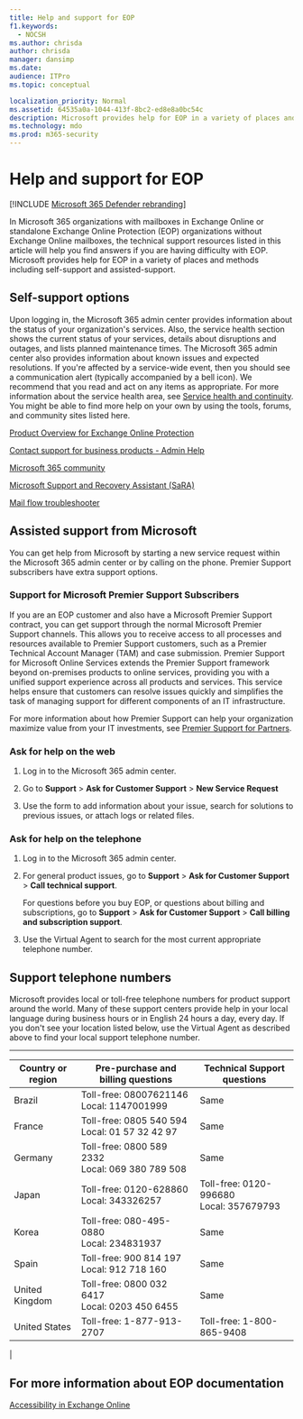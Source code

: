 ```yaml
---
title: Help and support for EOP
f1.keywords: 
  - NOCSH
ms.author: chrisda
author: chrisda
manager: dansimp
ms.date: 
audience: ITPro
ms.topic: conceptual

localization_priority: Normal
ms.assetid: 64535a0a-1044-413f-8bc2-ed8e8a0bc54c
description: Microsoft provides help for EOP in a variety of places and methods including self-support and assisted-support.
ms.technology: mdo
ms.prod: m365-security
---
```


# Help and support for EOP

[!INCLUDE [Microsoft 365 Defender rebranding](../includes/microsoft-defender-for-office.md)]


In Microsoft 365 organizations with mailboxes in Exchange Online or standalone Exchange Online Protection (EOP) organizations without Exchange Online mailboxes, the technical support resources listed in this article will help you find answers if you are having difficulty with EOP. Microsoft provides help for EOP in a variety of places and methods including self-support and assisted-support.

## Self-support options

Upon logging in, the Microsoft 365 admin center provides information about the status of your organization's services. Also, the service health section shows the current status of your services, details about disruptions and outages, and lists planned maintenance times. The Microsoft 365 admin center also provides information about known issues and expected resolutions. If you're affected by a service-wide event, then you should see a communication alert (typically accompanied by a bell icon). We recommend that you read and act on any items as appropriate. For more information about the service health area, see [Service health and continuity](https://docs.microsoft.com/office365/servicedescriptions/office-365-platform-service-description/service-health-and-continuity). You might be able to find more help on your own by using the tools, forums, and community sites listed here.

[Product Overview for Exchange Online Protection](https://products.office.com/exchange/exchange-email-security-spam-protection)

[Contact support for business products - Admin Help](https://docs.microsoft.com/microsoft-365/admin/contact-support-for-business-products)

[Microsoft 365 community](https://techcommunity.microsoft.com/t5/Office-365/ct-p/Office365)

[Microsoft Support and Recovery Assistant (SaRA)](https://support.microsoft.com/office/e90bb691-c2a7-4697-a94f-88836856c72f)

[Mail flow troubleshooter](https://aka.ms/FixEmail)

## Assisted support from Microsoft

You can get help from Microsoft by starting a new service request within the Microsoft 365 admin center or by calling on the phone. Premier Support subscribers have extra support options.

### Support for Microsoft Premier Support Subscribers

If you are an EOP customer and also have a Microsoft Premier Support contract, you can get support through the normal Microsoft Premier Support channels. This allows you to receive access to all processes and resources available to Premier Support customers, such as a Premier Technical Account Manager (TAM) and case submission. Premier Support for Microsoft Online Services extends the Premier Support framework beyond on-premises products to online services, providing you with a unified support experience across all products and services. This service helps ensure that customers can resolve issues quickly and simplifies the task of managing support for different components of an IT infrastructure.

For more information about how Premier Support can help your organization maximize value from your IT investments, see [Premier Support for Partners](https://partner.microsoft.com/support/microsoft-services-premier-support).

### Ask for help on the web

1. Log in to the Microsoft 365 admin center.

2. Go to **Support** \> **Ask for Customer Support** \> **New Service Request**

3. Use the form to add information about your issue, search for solutions to previous issues, or attach logs or related files.

### Ask for help on the telephone

1. Log in to the Microsoft 365 admin center.

2. For general product issues, go to **Support** \> **Ask for Customer Support** \> **Call technical support**.

   For questions before you buy EOP, or questions about billing and subscriptions, go to **Support** \> **Ask for Customer Support** \> **Call billing and subscription support**.

3. Use the Virtual Agent to search for the most current appropriate telephone number.

## Support telephone numbers

Microsoft provides local or toll-free telephone numbers for product support around the world. Many of these support centers provide help in your local language during business hours or in English 24 hours a day, every day. If you don't see your location listed below, use the Virtual Agent as described above to find your local support telephone number.

****

|Country or region|Pre-purchase and billing questions|Technical Support questions|
|---|---|---|
|Brazil|Toll-free: 08007621146 <br> Local: 1147001999|Same|
|France|Toll-free: 0805 540 594 <br> Local: 01 57 32 42 97|Same|
|Germany|Toll-free: 0800 589 2332 <br>  Local: 069 380 789 508|Same|
|Japan|Toll-free: 0120-628860 <br> Local: 343326257|Toll-free: 0120-996680 <br> Local: 357679793|
|Korea|Toll-free: 080-495-0880 <br> Local: 234831937|Same|
|Spain|Toll-free: 900 814 197 <br> Local: 912 718 160|Same|
|United Kingdom|Toll-free: 0800 032 6417 <br> Local: 0203 450 6455|Same|
|United States|Toll-free: 1-877-913-2707|Toll-free: 1-800-865-9408|
|

## For more information about EOP documentation

[Accessibility in Exchange Online](https://docs.microsoft.com/Exchange/accessibility/accessibility)
